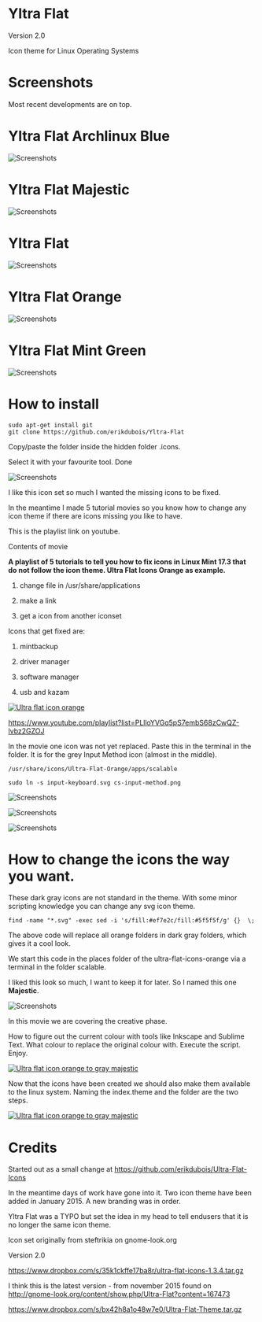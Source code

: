 # Yltra Flat 
Version 2.0

Icon theme for Linux Operating Systems

# Screenshots
Most recent developments are on top.


# Yltra Flat Archlinux Blue

![Screenshots](http://i.imgur.com/b2XUxsr.jpg)


# Yltra Flat Majestic

![Screenshots](http://i.imgur.com/t7Q93sy.jpg)



# Yltra Flat

![Screenshots](http://i.imgur.com/WONWGqL.jpg)



# Yltra Flat Orange

![Screenshots](http://i.imgur.com/6iUUWKA.jpg)



# Yltra Flat Mint Green

![Screenshots](http://i.imgur.com/e6WYFks.jpg)



# How to install


	sudo apt-get install git
	git clone https://github.com/erikdubois/Yltra-Flat

Copy/paste the folder inside the hidden folder .icons.

Select it with your favourite tool.
Done


![Screenshots](http://i.imgur.com/xrEc2gA.jpg)

I like this icon set so much I wanted the missing icons to be fixed. 

In the meantime I made 5 tutorial movies so you know how to change any icon theme if there are icons missing you like to have.

This is the playlist link on youtube.

Contents of movie

<b>A playlist of 5 tutorials to tell you how to fix icons in Linux Mint 17.3 that do not follow the icon theme.  Ultra Flat Icons Orange as example.</b>

1. change file in /usr/share/applications

2. make a link

3. get a icon from another iconset


Icons that get fixed are:

1. mintbackup

2. driver manager

3. software manager

4. usb and kazam

[![Ultra flat icon orange](http://i.imgur.com/xYpIZCD.png)](https://www.youtube.com/watch?v=0N6VqDADUWM&list=PLlloYVGq5pS7embS68zCwQZ-lvbz2GZOJ "Ultra flat icon orange - Click to Watch!")

https://www.youtube.com/playlist?list=PLlloYVGq5pS7embS68zCwQZ-lvbz2GZOJ

In the movie one icon was not yet replaced.
Paste this in the terminal in the folder. It is for the grey Input Method icon (almost in the middle).

	/usr/share/icons/Ultra-Flat-Orange/apps/scalable

	sudo ln -s input-keyboard.svg cs-input-method.png



![Screenshots](http://i.imgur.com/COOx3Hd.jpg)

![Screenshots](http://i.imgur.com/nVLIoRR.jpg)

![Screenshots](http://i.imgur.com/8ZDjDDu.jpg)


# How to change the icons the way you want.

These dark gray icons are not standard in the theme.
With some minor scripting knowledge you can change any svg icon theme.

	find -name "*.svg" -exec sed -i 's/fill:#ef7e2c/fill:#5f5f5f/g' {}  \;

The above code will replace all orange folders in dark gray folders, which gives it a cool look.

We start this code in the places folder of the ultra-flat-icons-orange via a terminal in the folder scalable.

I liked this look so much, I want to keep it for later. So I named this one <b>Majestic</b>.

![Screenshots](http://i.imgur.com/czJkmFU.jpg)

In this movie we are covering the creative phase.

How to figure out the current colour with tools like Inkscape and Sublime Text. What colour to replace the original colour with.
Execute the script.
Enjoy.

[![Ultra flat icon orange to gray majestic](http://i.imgur.com/atXzmRq.jpg)](https://www.youtube.com/watch?v=4VM38n9RbwQ "Ultra flat icon orange to gray majestic - Click to Watch!")


Now that the icons have been created we should also make them available to the linux system.
Naming the index.theme and the folder are the two steps.

[![Ultra flat icon orange to gray majestic](http://i.imgur.com/coFELGt.jpg)](https://www.youtube.com/watch?v=rN-Ac0tsqD4 "Ultra flat icon orange to gray majestic - Click to Watch!")



# Credits

Started out as a small change at 
https://github.com/erikdubois/Ultra-Flat-Icons

In the meantime days of work have gone into it. Two icon theme have been added in January 2015. A new branding was in order. 

Yltra Flat was a TYPO but set the idea in my head to tell endusers that it is no longer the same icon theme.

Icon set originally from steftrikia on gnome-look.org

Version 2.0

https://www.dropbox.com/s/35k1ckffe17ba8r/ultra-flat-icons-1.3.4.tar.gz

I think this is the latest version - from november 2015 found on http://gnome-look.org/content/show.php/Ultra-Flat?content=167473

https://www.dropbox.com/s/bx42h8a1o48w7e0/Ultra-Flat-Theme.tar.gz